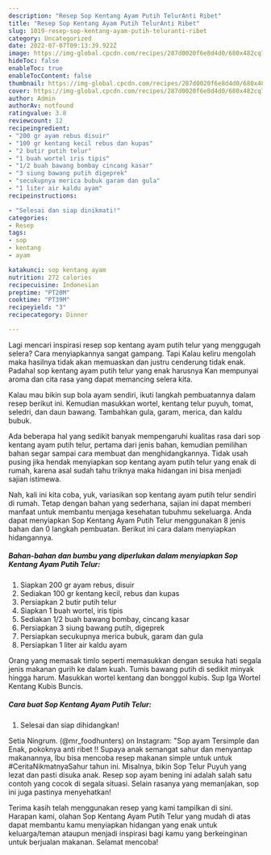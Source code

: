```yaml
---
description: "Resep Sop Kentang Ayam Putih TelurAnti Ribet"
title: "Resep Sop Kentang Ayam Putih TelurAnti Ribet"
slug: 1019-resep-sop-kentang-ayam-putih-teluranti-ribet
category: Uncategorized
date: 2022-07-07T09:13:39.922Z
image: https://img-global.cpcdn.com/recipes/287d0020f6e8d4d0/680x482cq70/sop-kentang-ayam-putih-telur-foto-resep-utama.jpg
hideToc: false
enableToc: true
enableTocContent: false
thumbnail: https://img-global.cpcdn.com/recipes/287d0020f6e8d4d0/680x482cq70/sop-kentang-ayam-putih-telur-foto-resep-utama.jpg
cover: https://img-global.cpcdn.com/recipes/287d0020f6e8d4d0/680x482cq70/sop-kentang-ayam-putih-telur-foto-resep-utama.jpg
author: Admin
authorAv: notfound
ratingvalue: 3.8
reviewcount: 12
recipeingredient:
- "200 gr ayam rebus disuir"
- "100 gr kentang kecil rebus dan kupas"
- "2 butir putih telur"
- "1 buah wortel iris tipis"
- "1/2 buah bawang bombay cincang kasar"
- "3 siung bawang putih digeprek"
- "secukupnya merica bubuk garam dan gula"
- "1 liter air kaldu ayam"
recipeinstructions:

- "Selesai dan siap dinikmati!"
categories:
- Resep
tags:
- sop
- kentang
- ayam

katakunci: sop kentang ayam 
nutrition: 272 calories
recipecuisine: Indonesian
preptime: "PT20M"
cooktime: "PT39M"
recipeyield: "3"
recipecategory: Dinner

---
```



Lagi mencari inspirasi resep sop kentang ayam putih telur yang menggugah selera? Cara menyiapkannya sangat gampang. Tapi Kalau keliru mengolah maka hasilnya tidak akan memuaskan dan justru cenderung tidak enak. Padahal sop kentang ayam putih telur yang enak harusnya Kan mempunyai aroma dan cita rasa yang dapat memancing selera kita.


Kalau mau bikin sup bola ayam sendiri, ikuti langkah pembuatannya dalam resep berikut ini. Kemudian masukkan wortel, kentang telur puyuh, tomat, seledri, dan daun bawang. Tambahkan gula, garam, merica, dan kaldu bubuk.

Ada beberapa hal yang sedikit banyak mempengaruhi kualitas rasa dari sop kentang ayam putih telur, pertama dari jenis bahan, kemudian pemilihan bahan segar sampai cara membuat dan menghidangkannya. Tidak usah pusing jika hendak menyiapkan sop kentang ayam putih telur yang enak di rumah, karena asal sudah tahu triknya maka hidangan ini bisa menjadi sajian istimewa.


Nah, kali ini kita coba, yuk, variasikan sop kentang ayam putih telur sendiri di rumah. Tetap dengan bahan yang sederhana, sajian ini dapat memberi manfaat untuk membantu menjaga kesehatan tubuhmu sekeluarga. Anda dapat menyiapkan Sop Kentang Ayam Putih Telur menggunakan 8 jenis bahan dan 0 langkah pembuatan. Berikut ini cara dalam menyiapkan hidangannya.

<!--inarticleads1-->

##### Bahan-bahan dan bumbu yang diperlukan dalam menyiapkan Sop Kentang Ayam Putih Telur:

1. Siapkan 200 gr ayam rebus, disuir
1. Sediakan 100 gr kentang kecil, rebus dan kupas
1. Persiapkan 2 butir putih telur
1. Siapkan 1 buah wortel, iris tipis
1. Sediakan 1/2 buah bawang bombay, cincang kasar
1. Persiapkan 3 siung bawang putih, digeprek
1. Persiapkan secukupnya merica bubuk, garam dan gula
1. Persiapkan 1 liter air kaldu ayam


Orang yang memasak timlo seperti memasukkan dengan sesuka hati segala jenis makanan gurih ke dalam kuah. Tumis bawang putih di sedikit minyak hingga harum. Masukkan wortel kentang dan bonggol kubis. Sup Iga Wortel Kentang Kubis Buncis. 

<!--inarticleads2-->

##### Cara buat Sop Kentang Ayam Putih Telur:


1. Selesai dan siap dihidangkan!

Setia Ningrum. (@mr_foodhunters) on Instagram: &#34;Sop ayam Tersimple dan Enak, pokoknya anti ribet !! Supaya anak semangat sahur dan menyantap makanannya, Ibu bisa mencoba resep makanan simple untuk untuk #CeritaNikmatnyaSahur tahun ini. Misalnya, bikin Sop Telur Puyuh yang lezat dan pasti disuka anak. Resep sop ayam bening ini adalah salah satu contoh yang cocok di segala situasi. Selain rasanya yang memanjakan, sop ini juga pastinya menyehatkan! 

Terima kasih telah menggunakan resep yang kami tampilkan di sini. Harapan kami, olahan Sop Kentang Ayam Putih Telur yang mudah di atas dapat membantu kamu menyiapkan hidangan yang enak untuk keluarga/teman ataupun menjadi inspirasi bagi kamu yang berkeinginan untuk berjualan makanan. Selamat mencoba!

